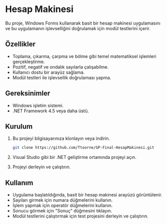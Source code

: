 # Hesap Makinesi

Bu proje, Windows Forms kullanarak basit bir hesap makinesi uygulamasını ve bu uygulamanın işlevselliğini doğrulamak için modül testlerini içerir.

## Özellikler

- Toplama, çıkarma, çarpma ve bölme gibi temel matematiksel işlemleri gerçekleştirme.
- Pozitif, negatif ve ondalık sayılarla çalışabilme.
- Kullanıcı dostu bir arayüz sağlama.
- Modül testleri ile işlevsellik doğrulaması yapma.

## Gereksinimler

- Windows işletim sistemi.
- .NET Framework 4.5 veya daha üstü.

## Kurulum

1. Bu projeyi bilgisayarınıza klonlayın veya indirin.

   ```bash
   git clone https://github.com/Ttoorne/GP-Final-HesapMakinesi.git
   ```

2. Visual Studio gibi bir .NET geliştirme ortamında projeyi açın.

3. Projeyi derleyin ve çalıştırın.

## Kullanım

- Uygulama başlatıldığında, basit bir hesap makinesi arayüzü görüntülenir.
- Sayıları girmek için numara düğmelerini kullanın.
- İşlem yapmak için operatör düğmelerini kullanın.
- Sonucu görmek için "Sonuç" düğmesini tıklayın.
- Modül testlerini çalıştırmak için test projesini derleyin ve çalıştırın.
